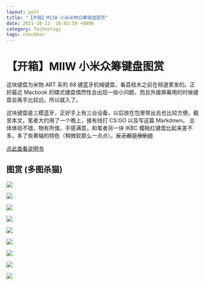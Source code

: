 ```yaml
---
layout: post
title: "【开箱】MIIW 小米米物众筹键盘图赏"
date: 2021-10-22  10:02:59 +0800
category: Technology
tags: checkbox
---
```


# 【开箱】MIIW 小米众筹键盘图赏
这块键盘为米物 ART 系列 68 键蓝牙机械键盘，看荔枝木之前在频道里发的。正好最近 Macbook 的蝶式键盘偶然性会出现一些小问题，而且外接屏幕用的时候键盘会离手比较远。所以就入了。

这块键盘是三模蓝牙，正好手上有三台设备，以后放在包里带出去也比较方便。截至本文，笔者大约用了一个晚上，接有线打 CS:GO 以及写这篇 Markdown。 总体体验不错，物有所值，手感满意，和笔者另一块 IKBC 樱桃红键盘比起来差不多，多了些黄轴的特色（稍微软那么一点点）。<del>反正都是按到底 </del>

[点此查看说明书](https://snz04pap002files.storage.live.com/y4m5u4zSysxVFwwapzA-ehZiaWgxEeTuz-nnrul8dw1GBP7LuxEh9mr-1YOvkQS7qT22Xe5WKNKKrYdgRpdSEFLPH0g9u99lqgG94Ew0AYfrjySzXWS58ZTBQQN6WscrJs6VFarbQv9u62nYCETmRq13zzyanSzHiSS45Nrdl8McHr6lvSennEjSTyxqlIs6r1f?width=5797&height=3830&cropmode=none)

## 图赏 (多图杀猫)
![](https://snz04pap002files.storage.live.com/y4m5u4zSysxVFwwapzA-ehZiaWgxEeTuz-nnrul8dw1GBP7LuxEh9mr-1YOvkQS7qT22Xe5WKNKKrYdgRpdSEFLPH0g9u99lqgG94Ew0AYfrjySzXWS58ZTBQQN6WscrJs6VFarbQv9u62nYCETmRq13zzyanSzHiSS45Nrdl8McHr6lvSennEjSTyxqlIs6r1f?width=5797&height=3830&cropmode=none)

![](https://snz04pap002files.storage.live.com/y4m6DK-8-aIGxzmPA1328lrWDqr4AGxbJ-jVX61lpyEUjFzerfccWJNj3s12IBn9oxsUxL30mTlpHdo3fQa315WHx_YkzbbnrEtnE0JUKEh7MbMAq4d-OIZ0nxkrRA_bcEV6tjkP8v6_SOCFFEqGMfahAzdRXbd9UX8629CJV1HvjV_U-f5iaqKi8oAtb_eON8V?width=5670&height=3780&cropmode=none)

![](https://snz04pap002files.storage.live.com/y4mpipbuX0z74LD_r2AjSBNCYPXfK5CCfGRqWv3m28GpRTi0iGURN6hMkVSFjYlqj8xWirpqYHYpHkSjXaoJQHewRUlFU_PNgH5r8RagOUYc1FzNPGpHgApLvCb5RWqIlPc7tyi1ojlpSIcxB6qrvmrUM_uzg7vNkcfc7RBpqsUN22gdDtrn_r-64sHgmjMu95r?width=5835&height=3488&cropmode=none)

![](https://snz04pap002files.storage.live.com/y4m8BVZ0IAsv2QggoWRCKy0QdKk8JItzie9OVzqA27tkNd4gbtSGROAlIEEBAk7vsDVrclSa-5li6StezBZ_TsMezl88KJRQesfBx3I0ilBKRWMw7vZhiaCSBcfhWsDD0ovvzUDuNWn80wuyw7rEEN4y4BKUVEnn82xlZmhwSgZQGWCLidFit9nokzzsvbriO4n?width=5380&height=4000&cropmode=none)

![](https://snz04pap002files.storage.live.com/y4m8PeY_pO8_7GrXH16FkJVMaJmFHh-chit7djKg4rVK37bedc1c7kgsfm7FV6r_miSEtVqnB6z2F1xnvklnFuZAEZ34vaZVaDcWua30ld-S6cFqx3S74vQQ_AcOHAJFlmL6XnhlSkEwHLmjT6L7dRzAsmVXvYcG3YamqZBG9LstsT1oE64x2iu77LTK5lz3oCN?width=6000&height=4000&cropmode=none)

![](https://snz04pap002files.storage.live.com/y4mlUxc9V-DeQspE3IFOmh3uCBKxf8psRd-Hjm-fPn7QoP07Rq2qaJVXYWTOhWCxvZaYc70QBKyqe3RO1HwJQnjRxAKCAx9JWmSIo8gK7mOiTs0dwm0Lds6irX03WmS3Knneb5zLRr30S4cHmAZpRdlUDsrYRR3GbQ7_tDjxRiQPmAri5uCOBTUHjhT7MXOANlJ?width=5612&height=3508&cropmode=none)

![](https://snz04pap002files.storage.live.com/y4mm4HJNY-ebRfgjtn_jSG5nOftzS4v6Q4mdLS-7xgZAq_k-L2_UbFkIupeokMjYHd6QmhU_YZL5ah_geKo0y9SbeSoA78i2JeBAtd7sU42D1j3R-Q9h7XYqZwZw_iWSPhnuDFHnpVUjwjooQc93yxUUWv6S9ddJhtJRfdWeapYupNktsSxs36aJFunhDkj54NS?width=5778&height=4000&cropmode=none)

![](https://snz04pap002files.storage.live.com/y4mlzbmgQVY6bXkzERb0am2cRyOYa0wKvebRh-xkk3bMF5FuNSKo2imF5DFASK82_1TTdICWljLLBWkmt1Ad4gT-SKLbX2fkOxSQZqq7858_qWSdq1jsMjEc-aUIwoyI0X0fyy3zbTlAlRQblLM7AZgTMGE2fEgHJ5Dct2id7FGJ_eGCfaCCz7tgWp9HC1J_d-h?width=6000&height=4000&cropmode=none)

![](https://snz04pap002files.storage.live.com/y4mFCFz0SEspH4fLTisZpEAfyM0vLw7WfDUyN5n1JkbP0QgqxlNUXAl-q01Nm65XNb89mFwlGvkh6_wvYVVvk2s4crP501IUDp5gnvQirb76BJ34UlG7xrJ9okq6SNoydJeELpZfOLm5bXQwNIz0rDyTEPm1cxOAxhFP-WF86KneYHBhdL8OhkP6K45tbjn7cOr?width=5756&height=2726&cropmode=none)



